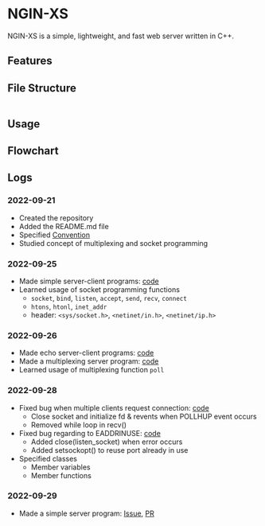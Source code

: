 # NGIN-XS

NGIN-XS is a simple, lightweight, and fast web server written in C++.

## Features

## File Structure

```

```

## Usage

## Flowchart

## Logs

### 2022-09-21

- Created the repository
- Added the README.md file
- Specified [Convention](https://github.com/srngch/ngin-xs/wiki)
- Studied concept of multiplexing and socket programming

### 2022-09-25

- Made simple server-client programs: [code](https://github.com/srngch/ngin-xs/tree/9309c3e0e98e2d3b5c8f3f20582ad97ef10812d1/example)
- Learned usage of socket programming functions
  - `socket`, `bind`, `listen`, `accept`, `send`, `recv`, `connect`
  - `htons`, `htonl`, `inet_addr`
  - header: `<sys/socket.h>`, `<netinet/in.h>`, `<netinet/ip.h>`

### 2022-09-26

- Made echo server-client programs: [code](https://github.com/srngch/ngin-xs/tree/c3c04ce095b1b02d5bd47fb7a59844b2ca0582e1/example)
- Made a multiplexing server program: [code](https://github.com/srngch/ngin-xs/tree/c6b55c5d99f3cf697c5fa0b18195dac41d578aab/example)
- Learned usage of multiplexing function `poll`

### 2022-09-28

- Fixed bug when multiple clients request connection: [code](https://github.com/srngch/ngin-xs/commit/59191f716e7169a5c5fd36d710b3b0417c2a0940)
  - Close socket and initialize fd & revents when POLLHUP event occurs
  - Removed while loop in recv()
- Fixed bug regarding to EADDRINUSE: [code](https://github.com/srngch/ngin-xs/commit/b6cc8b2da0165fbd7955a64daa59b6a69a5f0b47)
  - Added close(listen_socket) when error occurs
  - Added setsockopt() to reuse port already in use
- Specified classes
  - Member variables
  - Member functions

### 2022-09-29

- Made a simple server program: [Issue](https://github.com/srngch/ngin-xs/issues/1), [PR](https://github.com/srngch/ngin-xs/pull/2)
